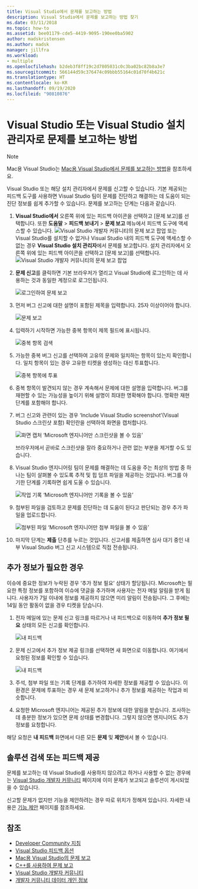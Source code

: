 ```yaml
---
title: Visual Studio에서 문제를 보고하는 방법
description: Visual Studio에서 문제를 보고하는 방법 찾기
ms.date: 03/11/2018
ms.topic: how-to
ms.assetid: bee01179-cde5-4419-9095-190ee0ba5902
author: madskristensen
ms.author: madsk
manager: jillfra
ms.workload:
- multiple
ms.openlocfilehash: b2deb3f8ff19c2d7805031c0c3ba02bc82b8a3e7
ms.sourcegitcommit: 566144d59c376474c09bbb55164c01d70f4b621c
ms.translationtype: HT
ms.contentlocale: ko-KR
ms.lasthandoff: 09/19/2020
ms.locfileid: "90810876"
---
```

# <a name="how-to-report-a-problem-with-visual-studio-or-visual-studio-installer"></a>Visual Studio 또는 Visual Studio 설치 관리자로 문제를 보고하는 방법

> [!NOTE]
> Mac용 Visual Studio는 [Mac용 Visual Studio에서 문제를 보고하는 방법](/visualstudio/mac/report-a-problem)을 참조하세요.

Visual Studio 또는 해당 설치 관리자에서 문제를 신고할 수 있습니다. 기본 제공되는 피드백 도구를 사용하면 Visual Studio 팀이 문제를 진단하고 해결하는 데 도움이 되는 진단 정보를 쉽게 추가할 수 있습니다. 문제를 보고하는 단계는 다음과 같습니다.

1. **Visual Studio에서** 오른쪽 위에 있는 피드백 아이콘을 선택하고 [문제 보고]를 선택합니다. 또한 **도움말** > **피드백 보내기** > **문제 보고** 메뉴에서 피드백 도구에 액세스할 수 있습니다.
![Visual Studio 개발자 커뮤니티의 문제 보고 팝업](media/feedback-button.png) 또는 Visual Studio를 설치할 수 없거나 Visual Studio 내의 피드백 도구에 액세스할 수 없는 경우 **Visual Studio 설치 관리자**에서 문제를 보고합니다.  설치 관리자에서 오른쪽 위에 있는 피드백 아이콘을 선택하고 [문제 보고]를 선택합니다.
![Visual Studio 개발자 커뮤니티의 문제 보고 팝업](media/installer.png)

1. **문제 신고**를 클릭하면 기본 브라우저가 열리고 Visual Studio에 로그인하는 데 사용하는 것과 동일한 계정으로 로그인됩니다.

   ![로그인하여 문제 보고](../ide/media/feedback-browser-top.png)

1. 먼저 버그 신고에 대한 설명이 포함된 제목을 입력합니다. 25자 이상이어야 합니다.

    ![문제 보고](../ide/media/feedback-report.png)

1. 입력하기 시작하면 가능한 중복 항목이 제목 필드에 표시됩니다.

    ![중복 항목 검색](../ide/media/feedback-search.png)

1. 가능한 중복 버그 신고를 선택하여 고유의 문제와 일치하는 항목이 있는지 확인합니다. 일치 항목이 있는 경우 고유한 티켓을 생성하는 대신 투표합니다.

    ![중복 항목에 투표](../ide/media/feedback-duplicate.png)

2. 중복 항목이 발견되지 않는 경우 계속해서 문제에 대한 설명을 입력합니다. 버그를 재현할 수 있는 가능성을 높이기 위해 설명이 최대한 명확해야 합니다. 명확한 재현 단계를 포함해야 합니다.

3. 버그 신고와 관련이 있는 경우 ‘Include Visual Studio screenshot’(Visual Studio 스크린샷 포함) 확인란을 선택하여 화면을 캡처합니다.

    ![화면 캡처](../ide/media/feedback-screenshot.png) ‘Microsoft 엔지니어만 스크린샷을 볼 수 있음’

    브라우저에서 곧바로 스크린샷을 잘라 중요하거나 관련 없는 부분을 제거할 수도 있습니다.

4. Visual Studio 엔지니어링 팀이 문제를 해결하는 데 도움을 주는 최상의 방법 중 하나는 팀이 살펴볼 수 있도록 추적 및 힙 덤프 파일을 제공하는 것입니다. 버그를 야기한 단계를 기록하면 쉽게 도울 수 있습니다. 

    ![작업 기록](../ide/media/feedback-recording.png) ‘Microsoft 엔지니어만 기록을 볼 수 있음’

5. 첨부된 파일을 검토하고 문제를 진단하는 데 도움이 된다고 판단되는 경우 추가 파일을 업로드합니다.   

    ![첨부된 파일](../ide/media/feedback-attachments.png) ‘Microsoft 엔지니어만 첨부 파일을 볼 수 있음’

6. 마지막 단계는 **제출** 단추를 누르는 것입니다. 신고서를 제출하면 심사 대기 중인 내부 Visual Studio 버그 신고 시스템으로 직접 전송됩니다.

## <a name="when-further-information-is-needed"></a>추가 정보가 필요한 경우

이슈에 중요한 정보가 누락된 경우 ‘추가 정보 필요’ 상태가 할당됩니다. Microsoft는 필요한 특정 정보를 포함하여 이슈에 댓글을 추가하며 사용자는 전자 메일 알림을 받게 됩니다. 사용자가 7일 이내에 정보를 제공하지 않으면 미리 알림이 전송됩니다. 그 후에는 14일 동안 활동이 없을 경우 티켓을 닫습니다.

1. 전자 메일에 있는 문제 신고 링크를 따르거나 내 피드백으로 이동하여 **추가 정보 필요** 상태의 모든 신고를 확인합니다.

    ![내 피드백](../ide/media/feedback-my-feedback.png)

1. 문제 신고에서 추가 정보 제공 링크를 선택하면 새 화면으로 이동합니다. 여기에서 요청된 정보를 확인할 수 있습니다.

   ![내 피드백](../ide/media/feedback-need-more-info.png)

1. 주석, 첨부 파일 또는 기록 단계를 추가하여 자세한 정보를 제공할 수 있습니다. 이 환경은 문제에 투표하는 경우 새 문제 보고하거나 추가 정보를 제공하는 작업과 비슷합니다.

1. 요청한 Microsoft 엔지니어는 제공된 추가 정보에 대한 알림을 받습니다. 조사하는 데 충분한 정보가 있으면 문제 상태를 변경합니다. 그렇지 않으면 엔지니어도 추가 정보를 요청합니다.

해당 요청은 **내 피드백** 화면에서 다른 모든 **문제** 및 **제안**에서 볼 수 있습니다.

## <a name="search-for-solutions-or-provide-feedback"></a>솔루션 검색 또는 피드백 제공

문제를 보고하는 데 Visual Studio를 사용하지 않으려고 하거나 사용할 수 없는 경우에는 [Visual Studio 개발자 커뮤니티](https://developercommunity.visualstudio.com/) 페이지에 이미 문제가 보고되고 솔루션이 게시되었을 수 있습니다.

신고할 문제가 없지만 기능을 제안하려는 경우 따로 위치가 정해져 있습니다. 자세한 내용은 [기능 제안](https://developercommunity.visualstudio.com/content/idea/post.html?space=8) 페이지를 참조하세요.

## <a name="see-also"></a>참조

* [Developer Community 지침](./developer-community-guidelines.md)
* [Visual Studio 피드백 옵션](../ide/feedback-options.md)
* [Mac용 Visual Studio의 문제 보고](/visualstudio/mac/report-a-problem)
* [C++를 사용하여 문제 보고](/cpp/how-to-report-a-problem-with-the-visual-cpp-toolset)
* [Visual Studio 개발자 커뮤니티](https://developercommunity.visualstudio.com/)
* [개발자 커뮤니티 데이터 개인 정보](developer-community-privacy.md)